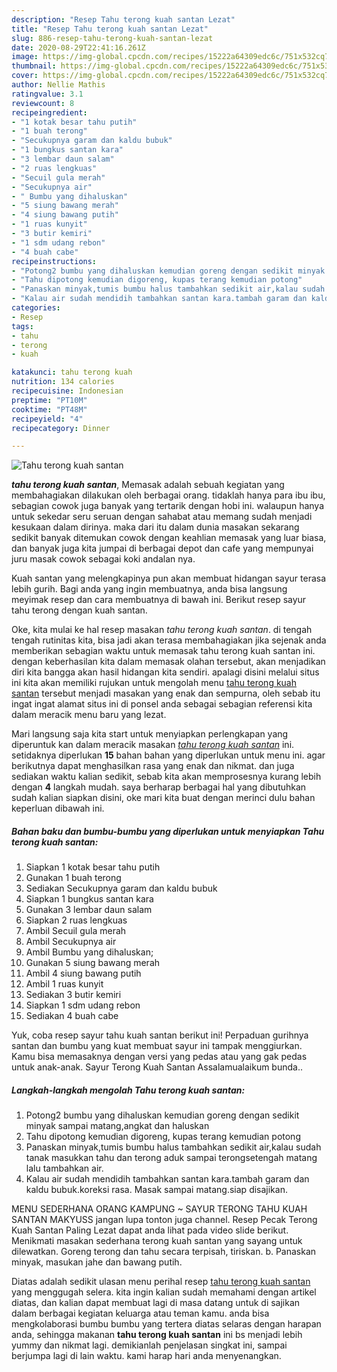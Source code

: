 ```yaml
---
description: "Resep Tahu terong kuah santan Lezat"
title: "Resep Tahu terong kuah santan Lezat"
slug: 886-resep-tahu-terong-kuah-santan-lezat
date: 2020-08-29T22:41:16.261Z
image: https://img-global.cpcdn.com/recipes/15222a64309edc6c/751x532cq70/tahu-terong-kuah-santan-foto-resep-utama.jpg
thumbnail: https://img-global.cpcdn.com/recipes/15222a64309edc6c/751x532cq70/tahu-terong-kuah-santan-foto-resep-utama.jpg
cover: https://img-global.cpcdn.com/recipes/15222a64309edc6c/751x532cq70/tahu-terong-kuah-santan-foto-resep-utama.jpg
author: Nellie Mathis
ratingvalue: 3.1
reviewcount: 8
recipeingredient:
- "1 kotak besar tahu putih"
- "1 buah terong"
- "Secukupnya garam dan kaldu bubuk"
- "1 bungkus santan kara"
- "3 lembar daun salam"
- "2 ruas lengkuas"
- "Secuil gula merah"
- "Secukupnya air"
- " Bumbu yang dihaluskan"
- "5 siung bawang merah"
- "4 siung bawang putih"
- "1 ruas kunyit"
- "3 butir kemiri"
- "1 sdm udang rebon"
- "4 buah cabe"
recipeinstructions:
- "Potong2 bumbu yang dihaluskan kemudian goreng dengan sedikit minyak sampai matang,angkat dan haluskan"
- "Tahu dipotong kemudian digoreng, kupas terang kemudian potong"
- "Panaskan minyak,tumis bumbu halus tambahkan sedikit air,kalau sudah tanak masukkan tahu dan terong aduk sampai terongsetengah matang lalu tambahkan air."
- "Kalau air sudah mendidih tambahkan santan kara.tambah garam dan kaldu bubuk.koreksi rasa. Masak sampai matang.siap disajikan."
categories:
- Resep
tags:
- tahu
- terong
- kuah

katakunci: tahu terong kuah 
nutrition: 134 calories
recipecuisine: Indonesian
preptime: "PT10M"
cooktime: "PT48M"
recipeyield: "4"
recipecategory: Dinner

---
```



![Tahu terong kuah santan](https://img-global.cpcdn.com/recipes/15222a64309edc6c/751x532cq70/tahu-terong-kuah-santan-foto-resep-utama.jpg)

<b><i>tahu terong kuah santan</i></b>, Memasak adalah sebuah kegiatan yang membahagiakan dilakukan oleh berbagai orang. tidaklah hanya para ibu ibu, sebagian cowok juga banyak yang tertarik dengan hobi ini. walaupun hanya untuk sekedar seru seruan dengan sahabat atau memang sudah menjadi kesukaan dalam dirinya. maka dari itu dalam dunia masakan sekarang sedikit banyak ditemukan cowok dengan keahlian memasak yang luar biasa, dan banyak juga kita jumpai di berbagai depot dan cafe yang mempunyai juru masak cowok sebagai koki andalan nya.

Kuah santan yang melengkapinya pun akan membuat hidangan sayur terasa lebih gurih. Bagi anda yang ingin membuatnya, anda bisa langsung meyimak resep dan cara membuatnya di bawah ini. Berikut resep sayur tahu terong dengan kuah santan.

Oke, kita mulai ke hal resep masakan <i>tahu terong kuah santan</i>. di tengah tengah rutinitas kita, bisa jadi akan terasa membahagiakan jika sejenak anda memberikan sebagian waktu untuk memasak tahu terong kuah santan ini. dengan keberhasilan kita dalam memasak olahan tersebut, akan menjadikan diri kita bangga akan hasil hidangan kita sendiri. apalagi disini melalui situs ini kita akan memiliki rujukan untuk mengolah menu <u>tahu terong kuah santan</u> tersebut menjadi masakan yang enak dan sempurna, oleh sebab itu ingat ingat alamat situs ini di ponsel anda sebagai sebagian referensi kita dalam meracik menu baru yang lezat.


Mari langsung saja kita start untuk menyiapkan perlengkapan yang diperuntuk kan dalam meracik masakan <u><i>tahu terong kuah santan</i></u> ini. setidaknya diperlukan <b>15</b> bahan bahan yang diperlukan untuk menu ini. agar berikutnya dapat menghasilkan rasa yang enak dan nikmat. dan juga sediakan waktu kalian sedikit, sebab kita akan memprosesnya kurang lebih dengan <b>4</b> langkah mudah. saya berharap berbagai hal yang dibutuhkan sudah kalian siapkan disini, oke mari kita buat dengan merinci dulu bahan keperluan dibawah ini.

<!--inarticleads1-->

##### Bahan baku dan bumbu-bumbu yang diperlukan untuk menyiapkan Tahu terong kuah santan:

1. Siapkan 1 kotak besar tahu putih
1. Gunakan 1 buah terong
1. Sediakan Secukupnya garam dan kaldu bubuk
1. Siapkan 1 bungkus santan kara
1. Gunakan 3 lembar daun salam
1. Siapkan 2 ruas lengkuas
1. Ambil Secuil gula merah
1. Ambil Secukupnya air
1. Ambil  Bumbu yang dihaluskan;
1. Gunakan 5 siung bawang merah
1. Ambil 4 siung bawang putih
1. Ambil 1 ruas kunyit
1. Sediakan 3 butir kemiri
1. Siapkan 1 sdm udang rebon
1. Sediakan 4 buah cabe


Yuk, coba resep sayur tahu kuah santan berikut ini! Perpaduan gurihnya santan dan bumbu yang kuat membuat sayur ini tampak menggiurkan. Kamu bisa memasaknya dengan versi yang pedas atau yang gak pedas untuk anak-anak. Sayur Terong Kuah Santan Assalamualaikum bunda.. 

<!--inarticleads2-->

##### Langkah-langkah mengolah Tahu terong kuah santan:

1. Potong2 bumbu yang dihaluskan kemudian goreng dengan sedikit minyak sampai matang,angkat dan haluskan
1. Tahu dipotong kemudian digoreng, kupas terang kemudian potong
1. Panaskan minyak,tumis bumbu halus tambahkan sedikit air,kalau sudah tanak masukkan tahu dan terong aduk sampai terongsetengah matang lalu tambahkan air.
1. Kalau air sudah mendidih tambahkan santan kara.tambah garam dan kaldu bubuk.koreksi rasa. Masak sampai matang.siap disajikan.


MENU SEDERHANA ORANG KAMPUNG ~ SAYUR TERONG TAHU KUAH SANTAN MAKYUSS jangan lupa tonton juga channel. Resep Pecak Terong Kuah Santan Paling Lezat dapat anda lihat pada video slide berikut. Menikmati masakan sederhana terong kuah santan yang sayang untuk dilewatkan. Goreng terong dan tahu secara terpisah, tiriskan. b. Panaskan minyak, masukan jahe dan bawang putih. 

Diatas adalah sedikit ulasan menu perihal resep <u>tahu terong kuah santan</u> yang menggugah selera. kita ingin kalian sudah memahami dengan artikel diatas, dan kalian dapat membuat lagi di masa datang untuk di sajikan dalam berbagai kegiatan keluarga atau teman kamu. anda bisa mengkolaborasi bumbu bumbu yang tertera diatas selaras dengan harapan anda, sehingga makanan <b>tahu terong kuah santan</b> ini bs menjadi lebih yummy dan nikmat lagi. demikianlah penjelasan singkat ini, sampai berjumpa lagi di lain waktu. kami harap hari anda menyenangkan.
